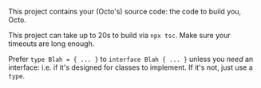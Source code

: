 This project contains your (Octo's) source code: the code to build you, Octo.

This project can take up to 20s to build via `npx tsc`. Make sure your timeouts
are long enough.

Prefer `type Blah = { ... }` to `interface Blah { ... }` unless you *need* an
interface: i.e. if it's designed for classes to implement. If it's not, just
use a `type`.

